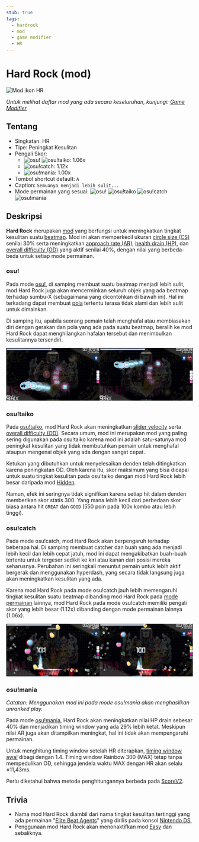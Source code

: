 ```yaml
---
stub: true
tags:
  - hardrock
  - mod
  - game modifier
  - HR
---
```


# Hard Rock (mod)

![Mod ikon HR](/wiki/shared/mods/HR.png "Ikon mod Hard Rock (HR)")

*Untuk melihat daftar mod yang ada secara keseluruhan, kunjungi: [Game Modifier](/wiki/Game_modifier)*

## Tentang

- Singkatan: HR
- Tipe: Peningkat Kesulitan
- Pengali Skor:
  - ![][osu!] ![][osu!taiko]: 1.06x
  - ![][osu!catch]: 1.12x
  - ![][osu!mania]: 1.00x
- Tombol shortcut default: `A`
- Caption: `Semuanya menjadi lebih sulit...`
- Mode permainan yang sesuai: ![][osu!] ![][osu!taiko] ![][osu!catch] ![][osu!mania]

## Deskripsi

**Hard Rock** merupakan [mod](/wiki/Game_modifier) yang berfungsi untuk meningkatkan tingkat kesulitan suatu [beatmap](/wiki/Beatmap). Mod ini akan memperkecil ukuran [circle size (CS)](/wiki/Beatmap_Editor/Song_Setup#circle-size) senilai 30% serta meningkatkan [approach rate (AR)](/wiki/Beatmapping/Approach_rate), [health drain (HP)](/wiki/Beatmapping/Health_drain), dan [overall difficulty (OD)](/wiki/Beatmap_Editor/Song_Setup#overall-difficulty) yang aktif senilai 40%, dengan nilai yang berbeda-beda untuk setiap mode permainan.

### osu!

Pada mode [osu!](/wiki/Game_mode/osu!), di samping membuat suatu beatmap menjadi lebih sulit, mod Hard Rock juga akan mencerminkan seluruh objek yang ada beatmap terhadap sumbu-X (sebagaimana yang dicontohkan di bawah ini). Hal ini terkadang dapat membuat [pola](/wiki/Beatmap/Pattern) tertentu terasa tidak alami dan lebih sulit untuk dimainkan.

Di samping itu, apabila seorang pemain telah menghafal atau membiasakan diri dengan gerakan dan pola yang ada pada suatu beatmap, beralih ke mod Hard Rock dapat menghilangkan hafalan tersebut dan menimbulkan kesulitannya tersendiri.

![Tampilan permainan HR](img/HR-comparison-osu.jpg "Perbandingan antara permainan biasa (kiri) dan permainan dengan mod Hard Rock yang diaktifkan (kanan) pada mode osu!")

### osu!taiko

Pada [osu!taiko](/wiki/Game_mode/osu!taiko), mod Hard Rock akan meningkatkan [slider velocity](/wiki/Hit_object/Slider_velocity) serta [overall difficulty (OD)](/wiki/Beatmapping/Overall_difficulty). Secara umum, mod ini merupakan mod yang paling sering digunakan pada osu!taiko karena mod ini adalah satu-satunya mod peningkat kesulitan yang tidak membutuhkan pemain untuk menghafal ataupun mengenai objek yang ada dengan sangat cepat.

Ketukan yang dibutuhkan untuk menyelesaikan denden telah ditingkatkan karena peningkatan OD. Oleh karena itu, skor maksimum yang bisa dicapai untuk suatu tingkat kesulitan pada osu!taiko dengan mod Hard Rock lebih besar daripada mod [Hidden](/wiki/Game_modifier/Hidden).

Namun, efek ini seringnya tidak signifikan karena setiap hit dalam denden memberikan skor statis 300. Yang mana lebih kecil dari perbedaan skor biasa antara hit `GREAT` dan `GOOD` (550 poin pada 100x kombo atau lebih tinggi).

### osu!catch

Pada mode osu!catch, mod Hard Rock akan berpengaruh terhadap beberapa hal. Di samping membuat catcher dan buah yang ada menjadi lebih kecil dan lebih cepat jatuh, mod ini dapat mengakibatkan buah-buah tertentu untuk tergeser sedikit ke kiri atau kanan dari posisi mereka seharusnya. Perubahan ini seringkali menuntut pemain untuk lebih aktif bergerak dan menggunakan hyperdash, yang secara tidak langsung juga akan meningkatkan kesulitan yang ada.

Karena mod Hard Rock pada mode osu!catch jauh lebih memengaruhi tingkat kesulitan suatu beatmap dibanding mod Hard Rock pada [mode permainan](/wiki/Game_mode) lainnya, mod Hard Rock pada mode osu!catch memiliki pengali skor yang lebih besar (1.12x) dibanding dengan mode permainan lainnya (1.06x).

![Tampilan permainan HR catch](img/HR-comparison-catch.jpg "Perbandingan antara permainan biasa (kiri) dan permainan dengan mod Hard Rock yang diaktifkan (kanan) pada mode osu!catch")

### osu!mania

*Catatan: Menggunakan mod ini pada mode osu!mania akan menghasilkan unranked play.*

Pada mode [osu!mania](/wiki/Game_mode/osu!mania), Hard Rock akan meningkatkan nilai HP drain sebesar 40% dan menjadikan timing window yang ada 29% lebih ketat. Meskipun nilai AR juga akan ditampilkan meningkat, hal ini tidak akan mempengaruhi permainan.

Untuk menghitung timing window setelah HR diterapkan, [timing window awal](/wiki/Beatmapping/Overall_difficulty) dibagi dengan 1.4. Timing window Rainbow 300 (MAX) tetap tanpa mempedulikan OD, sehingga jendela waktu MAX dengan HR akan selalu ±11,43ms.

Perlu diketahui bahwa metode penghitungannya berbeda pada [ScoreV2](/wiki/Game_modifier/ScoreV2).

## Trivia

- Nama mod Hard Rock diambil dari nama tingkat kesulitan tertinggi yang ada permainan "[Elite Beat Agents](/wiki/iNiS_games)" yang dirilis pada konsol [Nintendo DS](https://en.wikipedia.org/wiki/Nintendo_DS),
- Penggunaan mod Hard Rock akan menonaktifkan mod [Easy](/wiki/Game_modifier/Easy) dan sebaliknya.

[osu!]: /wiki/shared/mode/osu.png "osu!"
[osu!taiko]: /wiki/shared/mode/taiko.png "osu!taiko"
[osu!catch]: /wiki/shared/mode/catch.png "osu!catch"
[osu!mania]: /wiki/shared/mode/mania.png "osu!mania"

